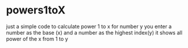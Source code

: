 # powers1toX
just a simple code to calculate power 1 to x for number y
you enter a number as the base (x) and a number as the highest index(y)
it shows all power of the x from 1 to y

